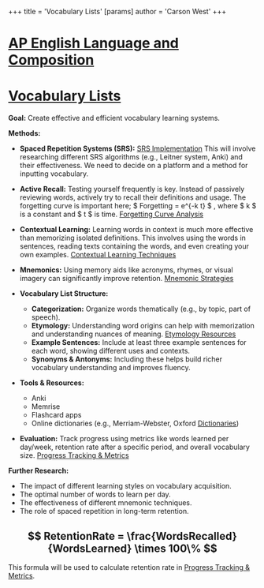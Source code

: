 +++
 title = 'Vocabulary Lists'
[params]
	author = 'Carson West'
+++
# [AP English Language and Composition](./../ap-english-language-and-composition/)
# [Vocabulary Lists](./../vocabulary-lists/)

**Goal:** Create effective and efficient vocabulary learning systems.

**Methods:**

* **Spaced Repetition Systems (SRS):** [SRS Implementation](./../srs-implementation/)  This will involve researching different SRS algorithms (e.g., Leitner system, Anki) and their effectiveness.  We need to decide on a platform and a method for inputting vocabulary.

* **Active Recall:**  Testing yourself frequently is key.  Instead of passively reviewing words, actively try to recall their definitions and usage.  The forgetting curve is important here;  $ Forgetting = e^{-k t} $ , where  $ k $  is a constant and  $ t $  is time. [Forgetting Curve Analysis](./../forgetting-curve-analysis/)

* **Contextual Learning:** Learning words in context is much more effective than memorizing isolated definitions.  This involves using the words in sentences, reading texts containing the words, and even creating your own examples.  [Contextual Learning Techniques](./../contextual-learning-techniques/)

* **Mnemonics:**  Using memory aids like acronyms, rhymes, or visual imagery can significantly improve retention.  [Mnemonic Strategies](./../mnemonic-strategies/)

* **Vocabulary List Structure:**
    * **Categorization:** Organize words thematically (e.g., by topic, part of speech).
    * **Etymology:** Understanding word origins can help with memorization and understanding nuances of meaning. [Etymology Resources](./../etymology-resources/)
    * **Example Sentences:** Include at least three example sentences for each word, showing different uses and contexts.
    * **Synonyms & Antonyms:**  Including these helps build richer vocabulary understanding and improves fluency.


* **Tools & Resources:**
    * Anki
    * Memrise
    * Flashcard apps
    * Online dictionaries (e.g., Merriam-Webster, Oxford [Dictionaries](./../dictionaries/))


* **Evaluation:** Track progress using metrics like words learned per day/week, retention rate after a specific period, and overall vocabulary size. [Progress Tracking & Metrics](./../progress-tracking-&-metrics/)


**Further Research:**

* The impact of different learning styles on vocabulary acquisition.
* The optimal number of words to learn per day.
* The effectiveness of different mnemonic techniques.
* The role of spaced repetition in long-term retention.


##  $$ RetentionRate = \frac{WordsRecalled}{WordsLearned} \times 100\% $$  

This formula will be used to calculate retention rate in [Progress Tracking & Metrics](./../progress-tracking-&-metrics/).
